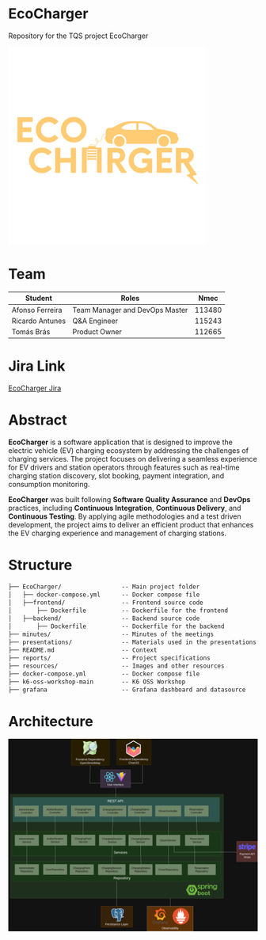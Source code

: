 # EcoCharger
Repository for the TQS project EcoCharger

<img src="resources/EcoCharger_Logo.png" alt="EcoChargerLogo" width="400"/>

# Team

| Student         | Roles         | Nmec   |
| --------------- | ------------- | ------ |
| Afonso Ferreira     | Team Manager and DevOps Master | 113480  |
| Ricardo Antunes | Q&A Engineer | 115243 |
| Tomás Brás | Product Owner | 112665 |

# Jira Link
[EcoCharger Jira](https://ua-deti-alof.atlassian.net/jira/software/projects/ET/boards/2)

# Abstract

**EcoCharger** is a software application that is designed to improve the electric vehicle (EV) charging ecosystem by addressing the challenges of charging services. The project focuses on delivering a seamless experience for EV drivers and station operators through features such as real-time charging station discovery, slot booking, payment integration, and consumption monitoring.

**EcoCharger** was built following **Software Quality Assurance** and **DevOps** practices, including **Continuous Integration**, **Continuous Delivery**, and **Continuous Testing**. By applying agile methodologies and a test driven development, the project aims to deliver an efficient product that enhances the EV charging experience and management of charging stations.

# Structure

```
├── EcoCharger/                 -- Main project folder
│   ├── docker-compose.yml      -- Docker compose file
│   ├──frontend/                -- Frontend source code
│       ├── Dockerfile          -- Dockerfile for the frontend
│   ├──backend/                 -- Backend source code
│       ├── Dockerfile          -- Dockerfile for the backend
├── minutes/                    -- Minutes of the meetings
├── presentations/              -- Materials used in the presentations
├── README.md                   -- Context
├── reports/                    -- Project specifications
├── resources/                  -- Images and other resources
├── docker-compose.yml          -- Docker compose file
├── k6-oss-workshop-main        -- K6 OSS Workshop
├── grafana                     -- Grafana dashboard and datasource
```

# Architecture
![Architecture](resources/architecture.png)